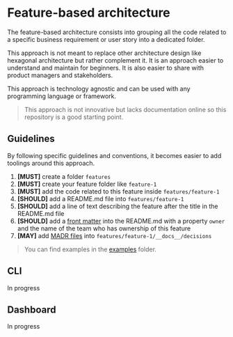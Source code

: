 # Feature-based architecture

The feature-based architecture consists into grouping all the code related to a specific business requirement or user story into a dedicated folder.

This approach is not meant to replace other architecture design like hexagonal architecture but rather complement it. It is an approach easier to understand and maintain for beginners. It is also easier to share with product managers and stakeholders.

This approach is technology agnostic and can be used with any programming language or framework.

> This approach is not innovative but lacks documentation online so this repository is a good starting point.

## Guidelines

By following specific guidelines and conventions, it becomes easier to add toolings around this approach.

1. **[MUST]**    create a folder `features`
2. **[MUST]**    create your feature folder like `feature-1`
3. **[MUST]**    add the code related to this feature inside `features/feature-1`
4. **[SHOULD]**  add a README.md file into `features/feature-1`
5. **[SHOULD]** add a line of text describing the feature after the title in the README.md file
6. **[SHOULD]**  add a [front matter](https://dev.to/dailydevtips1/what-exactly-is-frontmatter-123g) into the README.md with a property `owner` and the name of the team who has ownership of this feature
7. **[MAY]**     add [MADR files](https://adr.github.io/madr/) into `features/feature-1/__docs__/decisions`

> You can find examples in the [examples](./examples) folder.

## CLI

In progress

## Dashboard

In progress
